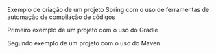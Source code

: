 Exemplo de criação de um projeto Spring com o uso de ferramentas de automação de compilação de códigos

Primeiro exemplo de um projeto com o  uso  do  Gradle

Segundo exemplo de um projeto com o uso do Maven
